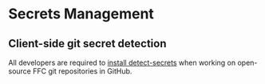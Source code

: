 # Secrets Management
## Client-side git secret detection
All developers are required to [install detect-secrets](developer-laptop-setup/install-detect-secrets.md)
when working on open-source FFC git repositories in GitHub.
